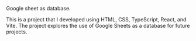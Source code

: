 Google sheet as database.

This is a project that I developed using HTML, CSS, TypeScript, React, and Vite. The project explores the use of Google Sheets as a database for future projects.
